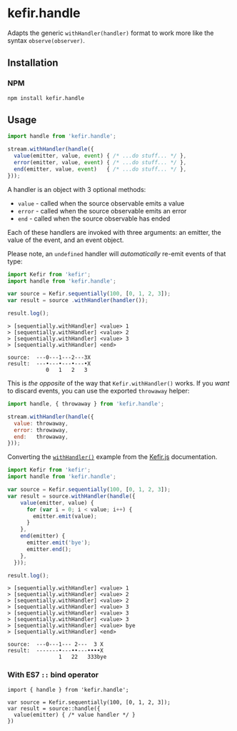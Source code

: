 # kefir.handle

Adapts the generic `withHandler(handler)` format to work more like the syntax `observe(observer)`.

## Installation

### NPM

```
npm install kefir.handle
```

## Usage

```js
import handle from 'kefir.handle';

stream.withHandler(handle({
  value(emitter, value, event) { /* ...do stuff... */ },
  error(emitter, value, event) { /* ...do stuff... */ },
  end(emitter, value, event)   { /* ...do stuff... */ },
}));
```

A handler is an object with 3 optional methods:

- `value` - called when the source observable emits a value
- `error` - called when the source observable emits an error
- `end` - called when the source observable has ended

Each of these handlers are invoked with three arguments: an emitter, the value of the event, and an event object.

Please note, an `undefined` handler will _automatically_ re-emit events of that type:

```js
import Kefir from 'kefir';
import handle from 'kefir.handle';

var source = Kefir.sequentially(100, [0, 1, 2, 3]);
var result = source .withHandler(handler());

result.log();
```

```
> [sequentially.withHandler] <value> 1
> [sequentially.withHandler] <value> 2
> [sequentially.withHandler] <value> 3
> [sequentially.withHandler] <end>
```

```
source:  ---0---1---2---3X
result:  ---•---•---•---•X
            0   1   2   3
```


This is _the opposite_ of the way that `Kefir.withHandler()` works. If you _want_ to discard events, you can use the exported `throwaway` helper:

```js
import handle, { throwaway } from 'kefir.handle';

stream.withHandler(handle({
  value: throwaway,
  error: throwaway,
  end:   throwaway,
}));
```

Converting the [`withHandler()`](https://rpominov.github.io/kefir/#with-handler) example from the [Kefir.js](https://rpominov.github.io/kefir/) documentation.

```js
import Kefir from 'kefir';
import handle from 'kefir.handle';

var source = Kefir.sequentially(100, [0, 1, 2, 3]);
var result = source.withHandler(handle({
    value(emitter, value) {
      for (var i = 0; i < value; i++) {
        emitter.emit(value);
      }
    },
    end(emitter) {
      emitter.emit('bye');
      emitter.end();
    },
  }));

result.log();
```

```
> [sequentially.withHandler] <value> 1
> [sequentially.withHandler] <value> 2
> [sequentially.withHandler] <value> 2
> [sequentially.withHandler] <value> 3
> [sequentially.withHandler] <value> 3
> [sequentially.withHandler] <value> 3
> [sequentially.withHandler] <value> bye
> [sequentially.withHandler] <end>
```

```
source:  ---0---1--- 2---  3 X
result:  -------•---••---••••X
                1   22   333bye
```

### With ES7 `::` bind operator

```
import { handle } from 'kefir.handle';

var source = Kefir.sequentially(100, [0, 1, 2, 3]);
var result = source::handle({
  value(emitter) { /* value handler */ }
})
```


